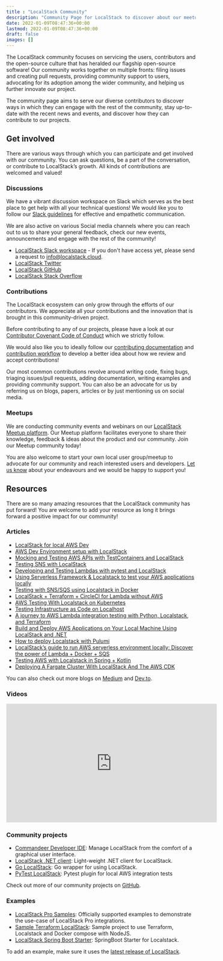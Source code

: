 ```yaml
---
title : "LocalStack Community"
description: "Community Page for LocalStack to discover about our meetups, resources, contribution streams and how you can engage with the wider community."
date: 2022-01-09T08:47:36+00:00
lastmod: 2022-01-09T08:47:36+00:00
draft: false
images: []
---
```


The LocalStack community focuses on servicing the users, contributors and the open-source culture that has heralded our flagship open-source software! Our community works together on multiple fronts: filing issues and creating pull requests, providing community support to users, advocating for its adoption among the wider community, and helping us further innovate our project.
  
The community page aims to serve our diverse contributors to discover ways in which they can engage with the rest of the community, stay up-to-date with the recent news and events, and discover how they can contribute to our projects.


## Get involved

There are various ways through which you can participate and get involved with our community. You can ask questions, be a part of the conversation, or contribute to LocalStack’s growth. All kinds of contributions are welcomed and valued!

### Discussions

We have a vibrant discussion workspace on Slack which serves as the best place to get help with all your technical questions! We would like you to follow our [Slack guidelines](https://github.com/localstack/.github/blob/main/SLACK_GUIDELINES.md) for effective and empathetic communication.

We are also active on various Social media channels where you can reach out to us to share your general feedback, check our new events, announcements and engage with the rest of the community!

-   [LocalStack Slack workspace](https://localstack-community.slack.com/) - If you don't have access yet, please send a request to [info@localstack.cloud](mailto:info@localstack.cloud).
-   [LocalStack Twitter](https://twitter.com/_localstack)
-   [LocalStack GitHub](https://github.com/localstack/)
-   [LocalStack Stack Overflow](https://stackoverflow.com/questions/tagged/localstack)

### Contributions

The LocalStack ecosystem can only grow through the efforts of our contributors. We appreciate all your contributions and the innovation that is brought in this community-driven project.

Before contributing to any of our projects, please have a look at our [Contributor Covenant Code of Conduct](https://github.com/localstack/.github/blob/main/CODE_OF_CONDUCT.md) which we strictly follow.

We would also like you to ideally follow our [contributing documentation](https://github.com/localstack/.github/blob/main/CONTRIBUTING.md) and [contribution workflow](https://github.com/localstack/.github/blob/main/GIT_GITHUB_WORKFLOW.md) to develop a better idea about how we review and accept contributions!

Our most common contributions revolve around writing code, fixing bugs, triaging issues/pull requests, adding documentation, writing examples and providing community support. You can also be an advocate for us by referring us on blogs, papers, articles or by just mentioning us on social media.

### Meetups

We are conducting community events and webinars on our [LocalStack Meetup platform](https://meetup.com/localstack-community). Our Meetup platform facilitates everyone to share their knowledge, feedback & ideas about the product and our community. Join our Meetup community today!

You are also welcome to start your own local user group/meetup to advocate for our community and reach interested users and developers. [Let us know](https://localstack.cloud/contact/) about your endeavours and we would be happy to support you!

## Resources

There are so many amazing resources that the LocalStack community has put forward! You are welcome to add your resource as long it brings forward a positive impact for our community!

### Articles

-   [LocalStack for local AWS Dev](https://medium.com/pareture/localstack-for-local-aws-dev-22775e483e3d)    
-   [AWS Dev Environment setup with LocalStack](https://medium.com/@secnerdette/aws-dev-environment-setup-with-localstack-a6211e818c10)    
-   [Mocking and Testing AWS APIs with TestContainers and LocalStack](http://diego-pacheco.blogspot.com/2018/04/mocking-and-testing-aws-apis-with.html)    
-   [Testing SNS with LocalStack](https://medium.com/@katestudwell/monitoring-aws-batch-jobs-using-cloudwatch-part-2-testing-sns-with-localstack-e62946051b35)
-   [Developing and Testing Lambdas with pytest and LocalStack](https://medium.com/uk-hydrographic-office/developing-and-testing-lambdas-with-pytest-and-localstack-21a111b7f6e8)    
-   [Using Serverless Framework & Localstack to test your AWS applications locally](https://medium.com/manomano-tech/using-serverless-framework-localstack-to-test-your-aws-applications-locally-17748ffe6755)    
-   [Testing with SNS/SQS using Localstack in Docker](https://joerg-pfruender.github.io/software/docker/microservices/testing/2020/01/25/Localstack_in_Docker.html)
-   [LocalStack + Terraform + CircleCI for Lambda without AWS](https://spin.atomicobject.com/2020/02/03/localstack-terraform-circleci/#.XjghTxlFNuY.hackernews)    
-   [AWS Testing With Localstack on Kubernetes](https://zacharyloeber.com/2020/05/aws-testing-with-localstack-on-kubernetes/)    
-   [Testing Infrastructure as Code on Localhost](https://www.hashicorp.com/resources/testing-infrastructure-as-code-on-localhost)    
-   [A journey to AWS Lambda integration testing with Python, Localstack, and Terraform](https://medium.com/craftsmenltd/a-journey-to-aws-lambda-integration-testing-with-python-localstack-and-terraform-2f17043c7dda)    
-   [Build and Deploy AWS Applications on Your Local Machine Using LocalStack and .NET](https://labs.armut.com/build-and-deploy-aws-applications-on-your-local-machine-using-localstack-and-net-3813cb3dae2a)    
-   [How to deploy Localstack with Pulumi](https://overflowed.dev/blog/how-to-deploy-localstack-with-pulumi/)
-   [LocalStack’s guide to run AWS serverless environment locally: Discover the power of Lambda + Docker + SQS](https://theodorebrgn.medium.com/localstacks-guide-to-run-aws-serverless-environment-locally-discover-the-power-of-lambda-f958f8b6330)    
-   [Testing AWS with Localstack in Spring + Kotlin](https://medium.com/@tcbasche/testing-aws-with-localstack-in-spring-kotlin-2c51b085d8aa)    
-   [Deploying A Fargate Cluster With LocalStack And The AWS CDK](https://aws.plainenglish.io/deploying-a-fargate-cluster-with-localstack-and-the-aws-cdk-8791af2cdef1)
    
You can also check out more blogs on [Medium](https://medium.com/tag/localstack) and [Dev.to](https://dev.to/t/localstack).

### Videos

<p align="center">
    <iframe width="560" height="315" src="https://www.youtube.com/embed/videoseries?list=PLSI5spL6MAXBJm_1KmH5_tommw8xJiOdG" title="YouTube video player" frameborder="0" allow="accelerometer; autoplay; clipboard-write; encrypted-media; gyroscope; picture-in-picture" allowfullscreen></iframe>
</p>

### Community projects

-   [Commandeer Developer IDE](https://github.com/commandeer/open): Manage LocalStack from the comfort of a graphical user interface.    
-   [LocalStack .NET client](https://github.com/localstack-dotnet/localstack-dotnet-client): Light-weight .NET client for LocalStack.    
-   [Go LocalStack](https://github.com/elgohr/go-localstack): Go wrapper for using LocalStack.    
-   [PyTest LocalStack](https://github.com/mintel/pytest-localstack): Pytest plugin for local AWS integration tests

Check out more of our community projects on [GitHub](https://github.com/topics/localstack).

### Examples

-   [LocalStack Pro Samples](https://github.com/localstack/localstack-pro-samples): Officially supported examples to demonstrate the use-case of LocalStack Pro integrations.    
-   [Sample Terraform LocalStack](https://github.com/UlisesGascon/sample-terraform-localstack): Sample project to use Terraform, Localstack and Docker compose with NodeJS.    
-   [LocalStack Spring Boot Starter](https://github.com/sivalabs/localstack-spring-boot-starter): SpringBoot Starter for Localstack.

To add an example, make sure it uses the [latest release of LocalStack](https://github.com/localstack/localstack/releases).
